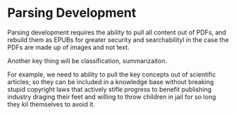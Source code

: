 # Parsing Development 
Parsing development requires the ability to pull all content out of PDFs, and
rebuild them as EPUBs for greater security and searchabilityl in the case the
PDFs are made up of images and not text. 

Another key thing will be classification, summarizaiton. 

For example, we need to ability to pull the key concepts out of scientific
articles; so they can be included in a knowledge base without breaking stupid
copyright laws that actively stifle progress to benefit publishing industry
draging their feet and willing to throw children in jail for so long they kil
themselves to avoid it. 
